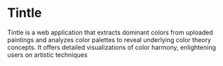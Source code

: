 # Tintle
Tintle is a web application that extracts dominant colors from uploaded paintings and analyzes color palettes to reveal underlying color theory concepts. It offers detailed visualizations of color harmony, enlightening users on artistic techniques
